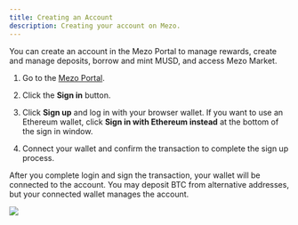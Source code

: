 ```yaml
---
title: Creating an Account
description: Creating your account on Mezo.
---
```


You can create an account in the Mezo Portal to manage rewards, create and manage deposits, borrow and mint MUSD, and access Mezo Market.

1. Go to the [Mezo Portal](https://mezo.org/home).

1. Click the **Sign in** button.

1. Click **Sign up** and log in with your browser wallet. If you want to use an Ethereum wallet, click **Sign in with Ethereum instead** at the bottom of the sign in window.

1. Connect your wallet and confirm the transaction to complete the sign up process.

After you complete login and sign the transaction, your wallet will be connected to the account. You may deposit BTC from alternative addresses, but your connected wallet manages the account.

![](/docs/gitbook/Screenshot_2024-06-02_at_10.17.55_AM.png)
